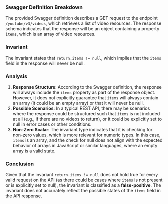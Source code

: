 ### Swagger Definition Breakdown
The provided Swagger definition describes a GET request to the endpoint `/youtube/v3/videos`, which retrieves a list of video resources. The response schema indicates that the response will be an object containing a property `items`, which is an array of video resources. 

### Invariant
The invariant states that `return.items != null`, which implies that the `items` field in the response will never be null. 

### Analysis
1. **Response Structure**: According to the Swagger definition, the response will always include the `items` property as part of the response object. However, it does not explicitly guarantee that `items` will always contain an array (it could be an empty array) or that it will never be null. 
2. **Possible Scenarios**: In a typical REST API, there may be scenarios where the response could be structured such that `items` is not included at all (e.g., if there are no videos to return), or it could be explicitly set to null in error cases or other conditions. 
3. **Non-Zero Scalar**: The invariant type indicates that it is checking for non-zero values, which is more relevant for numeric types. In this case, `items` is an array, and the check for null does not align with the expected behavior of arrays in JavaScript or similar languages, where an empty array is a valid state. 

### Conclusion
Given that the invariant `return.items != null` does not hold true for every valid request on the API (as there could be cases where `items` is not present or is explicitly set to null), the invariant is classified as a **false-positive**. The invariant does not accurately reflect the possible states of the `items` field in the API response.
